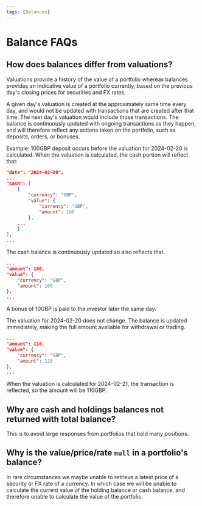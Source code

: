 ```yaml
---
tags: [Balances]
---
```


# Balance FAQs

## How does balances differ from valuations?

Valuations provide a history of the value of a portfolio whereas balances provides an indicative value of a portfolio currently, based on the previous day's closing prices for securities and FX rates.

A given day's valuation is created at the approximately same time every day, and would not be updated with transactions that are created after that time. The next day's valuation would include those transactions. The balance is continuously updated with ongoing transactions as they happen, and will therefore reflect any actions taken on the portfolio, such as deposits, orders, or bonuses.

Example: 100GBP deposit occurs before the valuation for 2024-02-20 is calculated. When the valuation is calculated, the cash portion will reflect that:

```json
"date": "2024-02-20",
...
"cash": [
    {
        "currency": "GBP",
        "value": {
            "currency": "GBP",
            "amount": 100
        },
    ...
    }
],
...
```

The cash balance is continuously updated so also reflects that.

```json
...
"amount": 100,
"value": {
    "currency": "GBP",
    "amount": 100
},
...
```

A bonus of 10GBP is paid to the investor later the same day.

The valuation for 2024-02-20 does not change. The balance is updated immediately, making the full amount available for withdrawal or trading.

```json
...
"amount": 110,
"value": {
    "currency": "GBP",
    "amount": 110
},
...
```

When the valuation is calculated for 2024-02-21, the transaction is reflected, so the amount will be 110GBP.

## Why are cash and holdings balances not returned with total balance?

This is to avoid large responses from portfolios that hold many positions.

## Why is the value/price/rate `null` in a portfolio's balance?

In rare circumstances we maybe unable to retrieve a latest price of a security or FX rate of a currency. In which case we will be unable to calculate the current value of the holding balance or cash balance, and therefore unable to calculate the value of the portfolio.
